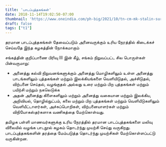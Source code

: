 ```yaml
---
title: 'பாடப்புத்தகங்கள்'
date: 2018-11-14T19:02:50-07:00
thumbnail: 'https://www.oneindia.com/ph-big/2021/10/tn-cm-mk-stalin-surprise-visit-to-government-school-students-hostel_163306361650.jpg'
draft: false
tags: ["t1"]
---
```


தரமான பாடப்புத்தகங்கள் தேவைப்படும் அனைவருக்கும் உரிய நேரத்தில் கிடைக்கச் செய்வதே இந்த கழகத்தின் நோக்கமாகும்

சங்கத்தின் குறிப்பாணை பிரிவு III இன் கீழ், சங்கம் நிறுவப்பட்ட சில பொருள்கள் பின்வருமாறு:

- அனைத்து கல்வி நிறுவனங்களுக்கும் அனைத்து மொழிகளிலும் உள்ள அனைத்து பாடங்களிலும் புத்தகங்கள் மற்றும் இலக்கியங்களை வெளியிடுதல், அச்சிடுதல், விற்பனை செய்தல், வழங்குதல் அல்லது உரை மற்றும் பிற புத்தகங்கள் மற்றும் பயிற்சி மற்றும் நகலெடுக்க
- அதன் அனைத்து கிளைகளிலும் மற்றும் அனைத்து வகையான மற்றும் இலக்கிய, அறிவியல், தொழில்நுட்பம், கலை மற்றும் பிற புத்தகங்கள் மற்றும் வெளியீடுகளிலும் வெளியீட்டாளர்கள், அச்சுப்பொறிகள், விற்பனையாளர்கள் மற்றும் விநியோகஸ்தர்களாக வணிகத்தை மேற்கொள்வது.

தமிழக பள்ளி மாணவர்களுக்கு உரிய நேரத்தில் தரமான பாடப்புத்தகங்களை மலிவு விலையில் வழங்க பாடநூல் கழகம் தொடர்ந்து முயற்சி செய்து வருகிறது. பாடப்புத்தகங்களின் தரத்தை மேம்படுத்த தொடர்ந்து முயற்சிகள் மேற்கொள்ளப்பட்டு வருகின்றன.
